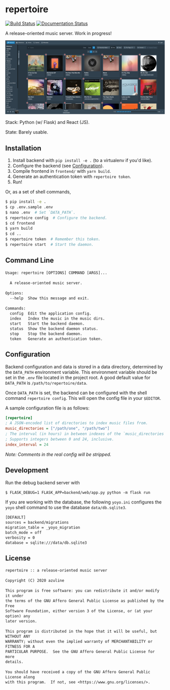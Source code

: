# repertoire

[![Build Status](https://travis-ci.org/azuline/repertoire.svg?branch=master)](https://travis-ci.org/azuline/repertoire)
[![Documentation Status](https://readthedocs.org/projects/repertoire/badge/?version=latest)](https://repertoire.readthedocs.io/en/latest/?badge=latest)

A release-oriented music server. Work in progress!

![example](_github/example.png)

Stack: Python (w/ Flask) and React (JS).

State: Barely usable.

## Installation

1. Install backend with `pip install -e .` (to a virtualenv if you'd like).
2. Configure the backend (see [Configuration](##Configuration)).
3. Compile frontend in `frontend/` with `yarn build`.
4. Generate an authentication token with `repertoire token`.
5. Run!

Or, as a set of shell commands,

```sh
$ pip install -e .
$ cp .env.sample .env
$ nano .env  # Set `DATA_PATH`.
$ repertoire config  # Configure the backend.
$ cd frontend
$ yarn build
$ cd ..
$ repertoire token  # Remember this token.
$ repertoire start  # Start the daemon.
```

## Command Line

```
Usage: repertoire [OPTIONS] COMMAND [ARGS]...

  A release-oriented music server.

Options:
  --help  Show this message and exit.

Commands:
  config  Edit the application config.
  index   Index the music in the music dirs.
  start   Start the backend daemon.
  status  Show the backend daemon status.
  stop    Stop the backend daemon.
  token   Generate an authentication token.
```

## Configuration

Backend configuration and data is stored in a data directory, determined by the
`DATA_PATH` environment variable. This environment variable should be set in
the `.env` file located in the project root. A good default value for
`DATA_PATH` is `/path/to/repertoire/data`.

Once `DATA_PATH` is set, the backend can be configured with the shell command
`repertoire config`. This will open the config file in your `$EDITOR`.

A sample configuration file is as follows:

```ini
[repertoire]
; A JSON-encoded list of directories to index music files from.
music_directories = ["/path/one", "/path/two"]
; The interval (in hours) in between indexes of the `music_directories`.
; Supports integers between 0 and 24, inclusive.
index_interval = 24
```

_Note: Comments in the real config will be stripped._

## Development

Run the debug backend server with

```
$ FLASK_DEBUG=1 FLASK_APP=backend/web/app.py python -m flask run
```

If you are working with the database, the following `yoyo.ini` configures the
`yoyo` shell command to use the database `data/db.sqlite3`.

```
[DEFAULT]
sources = backend/migrations
migration_table = _yoyo_migration
batch_mode = off
verbosity = 0
database = sqlite:///data/db.sqlite3
```

## License

```
repertoire :: a release-oriented music server

Copyright (C) 2020 azuline

This program is free software: you can redistribute it and/or modify it under
the terms of the GNU Affero General Public License as published by the Free
Software Foundation, either version 3 of the License, or (at your option) any
later version.

This program is distributed in the hope that it will be useful, but WITHOUT ANY
WARRANTY; without even the implied warranty of MERCHANTABILITY or FITNESS FOR A
PARTICULAR PURPOSE.  See the GNU Affero General Public License for more
details.

You should have received a copy of the GNU Affero General Public License along
with this program.  If not, see <https://www.gnu.org/licenses/>.
```
